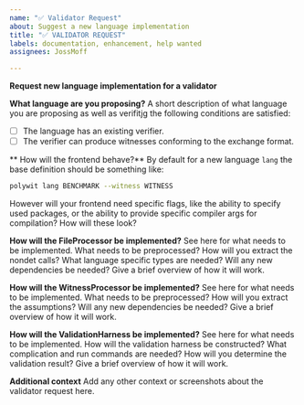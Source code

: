 ```yaml
---
name: "✅ Validator Request"
about: Suggest a new language implementation
title: "✅ VALIDATOR REQUEST"
labels: documentation, enhancement, help wanted
assignees: JossMoff

---
```


**Request new language implementation for a validator**

**What language are you proposing?**
A short description of what language you are proposing as well as verifitjg the following conditions are satisfied:
- [ ] The language has an existing verifier.
- [ ] The verifier can produce witnesses conforming to the exchange format.

** How will the frontend behave?**
By default for a new language `lang` the base definition should be something like:
```bash
polywit lang BENCHMARK --witness WITNESS
```
However will your frontend need specific flags, like the ability to specify used packages, or the ability to provide specific compiler args for compilation? How will these look?

**How will the FileProcessor be implemented?**
See here for what needs to be implemented. What needs to be preprocessed? How will you extract the nondet calls? What language specific types are needed? Will any new dependencies be needed? Give a brief overview of how it will work.

**How will the WitnessProcessor be implemented?**
See here for what needs to be implemented. What needs to be preprocessed? How will you extract the assumptions? Will any new dependencies be needed? Give a brief overview of how it will work.

**How will the ValidationHarness be implemented?**
See here for what needs to be implemented.
How will the validation harness be constructed? What complication and run commands are needed? How will you determine the validation result? Give a brief overview of how it will work.

**Additional context**
Add any other context or screenshots about the validator request here.
